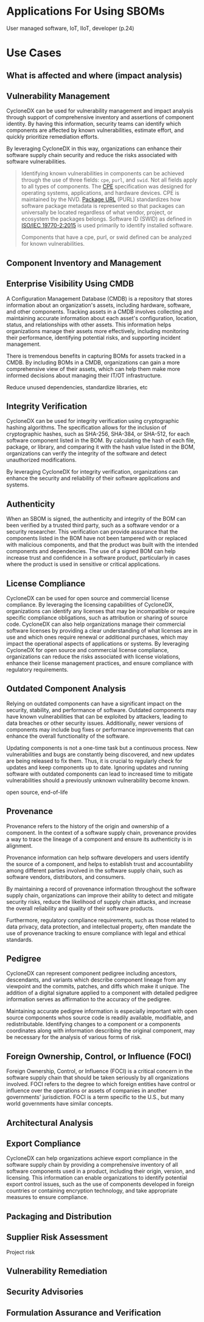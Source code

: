 # Applications For Using SBOMs

User managed software, IoT, IIoT, developer (p.24)

# Use Cases


## What is affected and where (impact analysis)

## Vulnerability Management
CycloneDX can be used for vulnerability management and impact analysis through support of comprehensive inventory and
assertions of component identity. By having this information, security teams can identify which components are affected
by known vulnerabilities, estimate effort, and quickly prioritize remediation efforts.

By leveraging CycloneDX in this way, organizations can enhance their software supply chain security and reduce the
risks associated with software vulnerabilities.

> Identifying known vulnerabilities in components can be achieved through the use of three fields: `cpe`, `purl`, and
> `swid`. Not all fields apply to all types of components. The [CPE](https://nvd.nist.gov/products/cpe) specification was 
> designed for operating systems, applications, and hardware devices. CPE is maintained by the NVD.
> [Package URL](https://github.com/package-url/purl-spec) (PURL) standardizes how software package metadata is represented
> so that packages can universally be located regardless of what vendor, project, or ecosystem the packages belongs. 
> Software ID (SWID) as defined in [ISO/IEC 19770-2:2015](https://www.iso.org/standard/65666.html) is used primarily to 
> identify installed software.
> 
> Components that have a cpe, purl, or swid defined can be analyzed for known vulnerabilities.

## Component Inventory and Management

## Enterprise Visibility Using CMDB
A Configuration Management Database (CMDB) is a repository that stores information about an organization's assets, 
including hardware, software, and other components. Tracking assets in a CMDB involves collecting and maintaining 
accurate information about each asset's configuration, location, status, and relationships with other assets. This 
information helps organizations manage their assets more effectively, including monitoring their performance, 
identifying potential risks, and supporting incident management.

There is tremendous benefits in capturing BOMs for assets tracked in a CMDB. By including BOMs in a CMDB, organizations 
can gain a more comprehensive view of their assets, which can help them make more informed decisions about managing their 
IT/OT infrastructure.


Reduce unused dependencies, standardize libraries, etc


## Integrity Verification
CycloneDX can be used for integrity verification using cryptographic hashing algorithms. The specification allows for the 
inclusion of cryptographic hashes, such as SHA-256, SHA-384, or SHA-512, for each software component listed in the BOM. 
By calculating the hash of each file, package, or library, and comparing it with the hash value listed in the BOM, 
organizations can verify the integrity of the software and detect unauthorized modifications. 

By leveraging CycloneDX for integrity verification, organizations can enhance the security and reliability of their 
software applications and systems.

## Authenticity
When an SBOM is signed, the authenticity and integrity of the BOM can been verified by a trusted third party, such as a 
software vendor or a security researcher. This verification can provide assurance that the components listed in the BOM 
have not been tampered with or replaced with malicious components, and that the product was built with the intended 
components and dependencies. The use of a signed BOM can help increase trust and confidence in a software product, 
particularly in cases where the product is used in sensitive or critical applications.

## License Compliance
CycloneDX can be used for open source and commercial license compliance. By leveraging the licensing capabilities of
CycloneDX, organizations can identify any licenses that may be incompatible or require specific compliance obligations, 
such as attribution or sharing of source code. CycloneDX can also help organizations manage their commercial software 
licenses by providing a clear understanding of what licenses are in use and which ones require renewal or additional 
purchases, which may impact the operational aspects of applications or systems. By leveraging CycloneDX for open source 
and commercial license compliance, organizations can reduce the risks associated with license violations, enhance their 
license management practices, and ensure compliance with regulatory requirements.

## Outdated Component Analysis
Relying on outdated components can have a significant impact on the security, stability, and performance of software. 
Outdated components may have known vulnerabilities that can be exploited by attackers, leading to data breaches or other
security issues. Additionally, newer versions of components may include bug fixes or performance improvements that can 
enhance the overall functionality of the software. 

Updating components is not a one-time task but a continuous process. New vulnerabilities and bugs are constantly being 
discovered, and new updates are being released to fix them. Thus, it is crucial to regularly check for updates and keep 
components up to date. Ignoring updates and running software with outdated components can lead to increased time to 
mitigate vulnerabilities should a previously unknown vulnerability become known.

open source, end-of-life

## Provenance
Provenance refers to the history of the origin and ownership of a component. In the context of a software supply chain, 
provenance provides a way to trace the lineage of a component and ensure its authenticity is in alignment.

Provenance information can help software developers and users identify the source of a component, and helps to establish 
trust and accountability among different parties involved in the software supply chain, such as software vendors, 
distributors, and consumers.

By maintaining a record of provenance information throughout the software supply chain, organizations can improve their 
ability to detect and mitigate security risks, reduce the likelihood of supply chain attacks, and increase the overall 
reliability and quality of their software products.

Furthermore, regulatory compliance requirements, such as those related to data privacy, data protection, and intellectual 
property, often mandate the use of provenance tracking to ensure compliance with legal and ethical standards.

## Pedigree
CycloneDX can represent component pedigree including ancestors, descendants, and variants which describe component 
lineage from any viewpoint and the commits, patches, and diffs which make it unique. The addition of a digital signature
applied to a component with detailed pedigree information serves as affirmation to the accuracy of the pedigree.

Maintaining accurate pedigree information is especially important with open source components whos source code is readily
available, modifiable, and redistributable. Identifying changes to a component or a components coordinates along with 
information describing the original component, may be necessary for the analysis of various forms of risk.

## Foreign Ownership, Control, or Influence (FOCI)
Foreign Ownership, Control, or Influence (FOCI) is a critical concern in the software supply chain that should be taken 
seriously by all organizations involved. FOCI refers to the degree to which foreign entities have control or influence
over the operations or assets of companies in another governments' jurisdiction. FOCI is a term specific to the U.S., but
many world governments have similar concepts.


## Architectural Analysis

## Export Compliance
CycloneDX can help organizations achieve export compliance in the software supply chain by providing a comprehensive 
inventory of all software components used in a product, including their origin, version, and licensing. This information 
can enable organizations to identify potential export control issues, such as the use of components developed in foreign
countries or containing encryption technology, and take appropriate measures to ensure compliance. 

## Packaging and Distribution

## Supplier Risk Assessment
Project risk

## Vulnerability Remediation

## Security Advisories

## Formulation Assurance and Verification



<div style="page-break-after: always; visibility: hidden">
\newpage
</div>